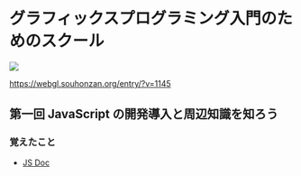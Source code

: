 # グラフィックスプログラミング入門のためのスクール

<img src="https://webgl.souhonzan.org/i/entry/1000/1145_001.jpg">

https://webgl.souhonzan.org/entry/?v=1145

## 第一回 JavaScript の開発導入と周辺知識を知ろう
### 覚えたこと
- [JS Doc](https://qiita.com/opengl-8080/items/a36679f7926f4cac0a81)

